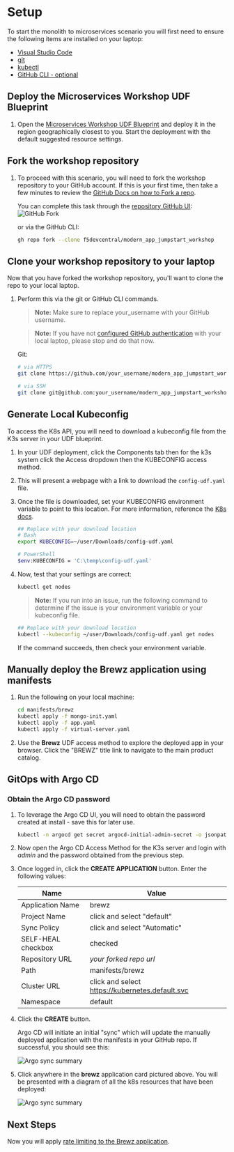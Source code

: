 # Setup
To start the monolith to microservices scenario you will first need to ensure the following items are installed on your laptop:

- [Visual Studio Code](https://code.visualstudio.com/)
- [git](https://git-scm.com/downloads)
- [kubectl](https://kubernetes.io/docs/tasks/tools/)
- [GitHub CLI - optional](https://cli.github.com/)

## Deploy the Microservices Workshop UDF Blueprint
1. Open the [Microservices Workshop UDF Blueprint](https://udf.f5.com/b/792c428c-89f6-440e-b068-3d99a471fd9c#documentation) and deploy it in the region geographically closest to you. Start the deployment with the default suggested resource settings.

## Fork the workshop repository
1. To proceed with this scenario, you will need to fork the workshop repository to your GitHub account.  If this is your first time, then take a few minutes to review the [GitHub Docs on how to Fork a repo](https://docs.github.com/en/get-started/quickstart/fork-a-repo).

    You can complete this task through the [repository GitHub UI](https://github.com/f5devcentral/modern_app_jumpstart_workshop):
    ![GitHub Fork](../assets/gh_fork.jpg)

    or via the GitHub CLI:

    ```bash
    gh repo fork --clone f5devcentral/modern_app_jumpstart_workshop
    ```

## Clone your workshop repository to your laptop
Now that you have forked the workshop repository, you'll want to clone the repo to your local laptop.  

1. Perform this via the git or GitHub CLI commands.

    > **Note:** Make sure to replace your_username with your GitHub username.

    > **Note:** If you have not [configured GitHub authentication](https://docs.github.com/en/authentication) with your local laptop, please stop and do that now.

    Git:
    ```bash
    # via HTTPS
    git clone https://github.com/your_username/modern_app_jumpstart_workshop.git modern_app_jumpstart_workshop

    # via SSH
    git clone git@github.com:your_username/modern_app_jumpstart_workshop.git modern_app_jumpstart_workshop
    ```

## Generate Local Kubeconfig

To access the K8s API, you will need to download a kubeconfig file from the K3s server in your UDF blueprint.

1. In your UDF deployment, click the Components tab then for the k3s system click the Access dropdown then the KUBECONFIG access method.

1. This will present a webpage with a link to download the `config-udf.yaml` file.

1. Once the file is downloaded, set your KUBECONFIG environment variable to point to this location. For more information, reference the [K8s docs](https://kubernetes.io/docs/concepts/configuration/organize-cluster-access-kubeconfig/#the-kubeconfig-environment-variable).

    ```bash
    ## Replace with your download location
    # Bash
    export KUBECONFIG=~/user/Downloads/config-udf.yaml

    # PowerShell
    $env:KUBECONFIG = 'C:\temp\config-udf.yaml'
    ```

1. Now, test that your settings are correct:
    ```bash
    kubectl get nodes
    ```

    > **Note:** If you run into an issue, run the following command to determine if the issue is your environment variable or your kubeconfig file.

    ```bash
    ## Replace with your download location
    kubectl --kubeconfig ~/user/Downloads/config-udf.yaml get nodes
    ```

    If the command succeeds, then check your environment variable.

## Manually deploy the Brewz application using manifests

1. Run the following on your local machine: 
    ```bash
    cd manifests/brewz
    kubectl apply -f mongo-init.yaml
    kubectl apply -f app.yaml
    kubectl apply -f virtual-server.yaml
    ```

1. Use the **Brewz** UDF access method to explore the deployed app in your browser. Click the "BREWZ" title link to navigate to the main product catalog.

## GitOps with Argo CD

### Obtain the Argo CD password 
1. To leverage the Argo CD UI, you will need to obtain the password created at install - save this for later use.

    ```bash
    kubectl -n argocd get secret argocd-initial-admin-secret -o jsonpath="{.data.password}" | base64 -d; echo
    ```

1. Now open the Argo CD Access Method for the K3s server and login with *admin* and the password obtained from the previous step.

1. Once logged in, click the **CREATE APPLICATION** button. Enter the following values:

    | **Name**               | **Value**                                       |
    |------------------------|-------------------------------------------------|
    | Application Name       | brewz                                           |
    | Project Name           | click and select "default"                      |
    | Sync Policy            | click and select "Automatic"                    |
    | SELF-HEAL checkbox     | checked                                         |
    | Repository URL         | *your forked repo url*                          |
    | Path                   | manifests/brewz                                 |
    | Cluster URL            | click and select https://kubernetes.default.svc |
    | Namespace              | default                                         |

1. Click the **CREATE** button.

    Argo CD will initiate an initial "sync" which will update the manually deployed application with the manifests in your GitHub repo. If successful, you should see this:

    ![Argo sync summary](../assets/argo_sync_summary.png)

1. Click anywhere in the **brewz** application card pictured above. You will be presented with a diagram of all the k8s resources that have been deployed:

    ![Argo sync summary](../assets/argo_sync_details_1.png)

## Next Steps
Now you will apply [rate limiting to the Brewz application](rate-limit.md).
